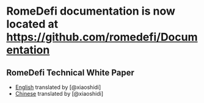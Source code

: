 # RomeDefi documentation is now located at https://github.com/romedefi/Documentation

## RomeDefi Technical White Paper

- [English](RomeDefi-Whitepaper-en.pdf)  translated by [@xiaoshidi]
- [Chinese](RomeDefi-Whitepaper-zh_CN.pdf) translated by [@xiaoshidi]
